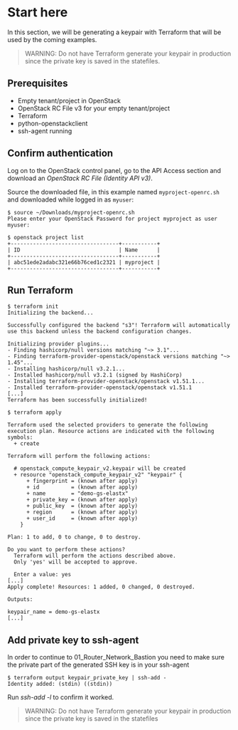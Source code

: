 # Start here

In this section, we will be generating a keypair with Terraform that will be used by the coming examples.

> WARNING: Do not have Terraform generate your keypair in production since the private key is saved in the statefiles. 

## Prerequisites

* Empty tenant/project in OpenStack
* OpenStack RC File v3 for your empty tenant/project
* Terraform
* python-openstackclient
* ssh-agent running

## Confirm authentication

Log on to the OpenStack control panel, go to the API Access section and
download an *OpenStack RC File (Identity API v3)*.

Source the downloaded file, in this example named `myproject-openrc.sh` and
downloaded while logged in as `myuser`:

```shell
$ source ~/Downloads/myproject-openrc.sh
Please enter your OpenStack Password for project myproject as user myuser:
```

```shell
$ openstack project list
+----------------------------------+-----------+
| ID                               | Name      |
+----------------------------------+-----------+
| abc51ede2adabc321e66b76ced1c2321 | myproject |
+----------------------------------+-----------+
```

## Run Terraform

```shell
$ terraform init
Initializing the backend...

Successfully configured the backend "s3"! Terraform will automatically
use this backend unless the backend configuration changes.

Initializing provider plugins...
- Finding hashicorp/null versions matching "~> 3.1"...
- Finding terraform-provider-openstack/openstack versions matching "~> 1.45"...
- Installing hashicorp/null v3.2.1...
- Installed hashicorp/null v3.2.1 (signed by HashiCorp)
- Installing terraform-provider-openstack/openstack v1.51.1...
- Installed terraform-provider-openstack/openstack v1.51.1
[...]
Terraform has been successfully initialized!
```

```shell
$ terraform apply

Terraform used the selected providers to generate the following execution plan. Resource actions are indicated with the following symbols:
  + create

Terraform will perform the following actions:

  # openstack_compute_keypair_v2.keypair will be created
  + resource "openstack_compute_keypair_v2" "keypair" {
      + fingerprint = (known after apply)
      + id          = (known after apply)
      + name        = "demo-gs-elastx"
      + private_key = (known after apply)
      + public_key  = (known after apply)
      + region      = (known after apply)
      + user_id     = (known after apply)
    }

Plan: 1 to add, 0 to change, 0 to destroy.

Do you want to perform these actions?
  Terraform will perform the actions described above.
  Only 'yes' will be accepted to approve.

  Enter a value: yes
[...]
Apply complete! Resources: 1 added, 0 changed, 0 destroyed.

Outputs:

keypair_name = demo-gs-elastx
[...]
```

## Add private key to ssh-agent

In order to continue to 01_Router_Network_Bastion you need to make sure the private part of the generated SSH key is in your ssh-agent

```shell
$ terraform output keypair_private_key | ssh-add -
Identity added: (stdin) ((stdin))
```

Run *ssh-add -l* to confirm it worked.

> WARNING: Do not have Terraform generate your keypair in production since the private key is saved in the statefiles
